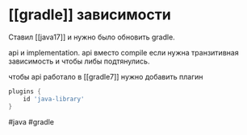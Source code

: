 # [[gradle]] зависимости

Ставил [[java17]] и нужно было обновить gradle.

api и implementation. api вместо compile если нужна транзитивная зависимость и чтобы либы подтянулись.

чтобы api работало в [[gradle7]] нужно добавить плагин

```groovy
plugins {
    id 'java-library'
}
```

#java #gradle